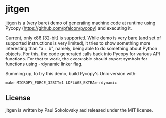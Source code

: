 jitgen
======

jitgen is a (very bare) demo of generating machine code at runtime using
Pycopy (https://github.com/pfalcon/pycopy) and executing it.

Current, only x86 (32-bit) is supported. While demo is very bare (and set
of supported instructions is very limited), it tries to show something more
interesting than "a + b", namely, being able to do something about Python
objects. For this, the code generated calls back into Pycopy for
various API functions. For that to work, the executable should export
symbols for functions using -rdynamic linker flag.

Summing up, to try this demo, build Pycopy's Unix version with:

    make MICROPY_FORCE_32BIT=1 LDFLAGS_EXTRA=-rdynamic

License
-------

jitgen is written by Paul Sokolovsky and released under the MIT license.
